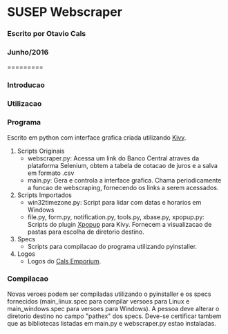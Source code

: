 # SUSEP Webscraper #
### Escrito por Otavio Cals ###
### Junho/2016 ###

=========

### Introducao ###

### Utilizacao ###

### Programa ###
Escrito em python com interface grafica criada utilizando [Kivy](https://kivy.org/).

1. Scripts Originais
	* webscraper.py: Acessa um link do Banco Central atraves da plataforma Selenium, obtem a tabela de cotacao de juros e a salva em formato .csv
	* main.py: Gera e controla a interface grafica. Chama periodicamente a funcao de webscraping, fornecendo os links a serem acessados.
2. Scripts Importados
	* win32timezone.py: Script para lidar com datas e horarios em Windows
	* file.py, form.py, notification.py, tools.py, xbase.py, xpopup.py: Scripts do plugin [Xpopup](http://github.com/kivy-garden/garden.xpopup) para Kivy. Fornecem a visualizacao de pastas para escolha de diretorio destino.
3. Specs
	* Scripts para compilacao do programa utilizando pyinstaller.
4. Logos
	* Logos do [Cals Emporium](https://cals.herokuapp.com).

### Compilacao ###

Novas veroes podem ser compiladas utilizando o pyinstaller e os specs fornecidos (main_linux.spec para compilar versoes para Linux e main_windows.spec para versoes para Windows).
A pessoa deve alterar o diretorio destino no campo "pathex" dos specs. Deve-se certificar tambem que as bibliotecas listadas em main.py e webscraper.py estao instaladas.
